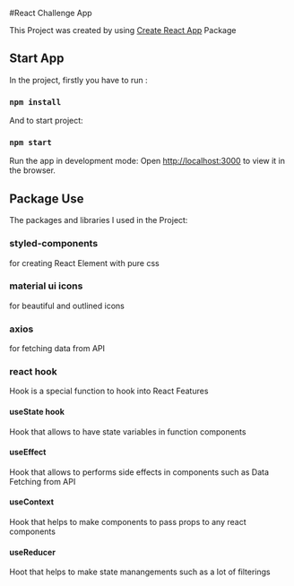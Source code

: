 #React Challenge App

This Project was created by using [Create React App](https://github.com/facebook/create-react-app) Package

## Start App

In the project, firstly you have to run :

### `npm install`

And to start project:

### `npm start`

Run the app in development mode:
Open [http://localhost:3000](http://localhost:3000/) to view it in the browser.

## Package Use

The packages and libraries I used in the Project:

### styled-components

for creating React Element with pure css

### material ui icons

for beautiful and outlined icons

### axios

for fetching data from API

### react hook

Hook is a special function to hook into React Features

#### useState hook

Hook that allows to have state variables in function components

#### useEffect

Hook that allows to performs side effects in components such as Data Fetching from API

#### useContext

Hook that helps to make components to pass props to any react components

#### useReducer

Hoot that helps to make state manangements such as a lot of filterings
